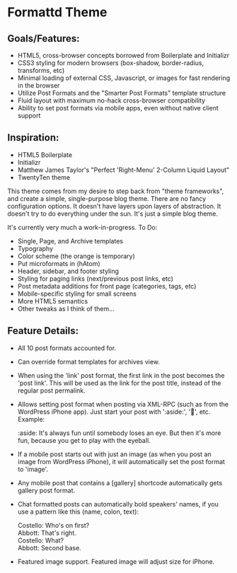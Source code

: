 Formattd Theme
==============

Goals/Features:
---------------

* HTML5, cross-browser concepts borrowed from Boilerplate and Initializr
* CSS3 styling for modern browsers (box-shadow, border-radius, transforms, etc)
* Minimal loading of external CSS, Javascript, or images for fast rendering in the browser
* Utilize Post Formats and the "Smarter Post Formats" template structure
* Fluid layout with maximum no-hack cross-browser compatibility
* Ability to set post formats via mobile apps, even without native client support

Inspiration:
------------

* HTML5 Boilerplate
* Initializr
* Matthew James Taylor's "Perfect 'Right-Menu' 2-Column Liquid Layout"
* TwentyTen theme

This theme comes from my desire to step back from "theme frameworks", and
create a simple, single-purpose blog theme.  There are no fancy
configuration options.  It doesn't have layers upon layers of abstraction. 
It doesn't try to do everything under the sun.  It's just a simple blog
theme.

It's currently very much a work-in-progress. To Do:
* Single, Page, and Archive templates
* Typography
* Color scheme (the orange is temporary)
* Put microformats in (hAtom)
* Header, sidebar, and footer styling
* Styling for paging links (next/previous post links, etc)
* Post metadata additions for front page (categories, tags, etc)
* Mobile-specific styling for small screens
* More HTML5 semantics
* Other tweaks as I think of them...


Feature Details:
----------------

* All 10 post formats accounted for.
* Can override format templates for archives view.
* When using the 'link' post format, the first link in the post becomes the 'post link'. This will be used as the link for the post title, instead of the regular post permalink.
* Allows setting post format when posting via XML-RPC (such as from the WordPress iPhone app). Just start your post with ':aside:', ':link:', etc. Example:

    :aside: It's always fun until somebody loses an eye. But then it's more
    fun, because you get to play with the eyeball.

* If a mobile post starts out with just an image (as when you post an image from WordPress iPhone), it will automatically set the post format to 'image'.
* Any mobile post that contains a [gallery] shortcode automatically gets gallery post format.
* Chat formatted posts can automatically bold speakers' names, if you use a pattern like this (name, colon, text):

    Costello: Who's on first?  
    Abbott: That's right.  
    Costello: What?  
    Abbott: Second base.

* Featured image support. Featured image will adjust size for iPhone.

